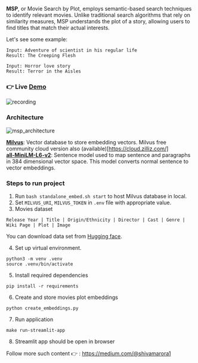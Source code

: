 **MSP**, or Movie Search by Plot, employs semantic-based search techniques to identify relevant movies. Unlike traditional search algorithms that rely on similarity measures, MSP understands the plot of a story, allowing users to find titles that match their actual interests.

Let's see some example:
```
Input: Adventure of scientist in his regular life
Result: The Creeping Flesh

Input: Horror love story
Result: Terror in the Aisles
```

### 👉 Live [Demo](https://movie-search-plot.streamlit.app/)
![recording](https://github.com/shivamarora1/msp/assets/28146775/2062628c-834d-4c07-af0b-090be4d2d8c0)


### Architecture
![msp_architecture](https://github.com/shivamarora1/msp/assets/28146775/9066f40a-09aa-49ea-9751-2dffbc03dfce)

[**Milvus**](https://milvus.io/): Vector database to store embedding vectors. Milvus free community cloud version also (available)[https://cloud.zilliz.com/]<br>
[**all-MiniLM-L6-v2**](https://huggingface.co/sentence-transformers/all-MiniLM-L6-v2): Sentence model used to map sentence and paragraphs in 384 dimensional vector space. This model converts normal sentence to vector embeddings.

### Steps to run project
1. Run `bash standalone_embed.sh start` to host Milvus database in local.
2. Set `MILVUS_URI`, `MILVUS_TOKEN` in `.env` file with appropriate value.
3. Movies dataset
```
Release Year | Title | Origin/Ethnicity | Director | Cast | Genre | Wiki Page | Plot | Image
```
You can download data set from [Hugging face](https://huggingface.co/datasets/Coder-Dragon/wikipedia-movies).

4. Set up virtual environment.
```
python3 -m venv .venv
source .venv/bin/activate
```
5. Install required dependencies
```
pip install -r requirements
```
6. Create and store movies plot embeddings
```
python create_embeddings.py
``` 
7. Run application
```
make run-streamlit-app
```
8. Streamlit app should be open in browser

Follow more such content 👉 : https://medium.com/@shivamarora1
